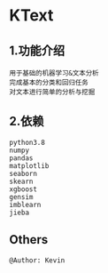 # KText

## 1.功能介绍
    用于基础的机器学习&文本分析
    完成基本的分类和回归任务
    对文本进行简单的分析与挖掘

## 2.依赖
    python3.8
    numpy
    pandas
    matplotlib
    seaborn
    skearn
    xgboost
    gensim
    imblearn
    jieba

## Others
    @Author: Kevin